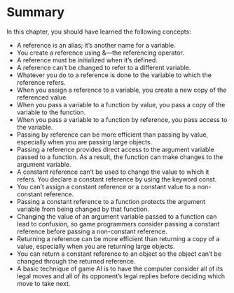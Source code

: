# Summary
In this chapter, you  should have learned the following concepts:
- A reference is an alias; it’s another name for a variable.
- You create a reference using &—the referencing operator.
- A reference must be initialized when it’s defined.
- A reference can’t be changed to refer to a different variable.
- Whatever you do to a reference is done to the variable to which the reference refers.
- When you assign a reference to a variable, you create a new copy of the referenced value.
- When you pass a variable to a function by value, you pass a copy of the variable to the function.
- When you pass a variable to a function by reference, you pass access to the variable.
- Passing by reference can be more efficient than passing by value, especially when you are passing large objects.
- Passing a reference provides direct access to the argument variable passed to a function. As a result, the function can make changes to the argument variable.
- A constant reference can’t be used to change the value to which it refers. You declare a constant reference by using the keyword const.
- You can’t assign a constant reference or a constant value to a non-constant reference.
- Passing a constant reference to a function protects the argument variable from being changed by that function.
- Changing the value of an argument variable passed to a function can lead to confusion, so game programmers consider passing a constant reference before passing a non-constant reference.
- Returning a reference can be more efficient than returning a copy of a value, especially when you are returning large objects.
- You can return a constant reference to an object so the object can’t be changed through the returned reference.
- A basic technique of game AI is to have the computer consider all of its legal moves and all of its opponent’s legal replies before deciding which move to take next.
